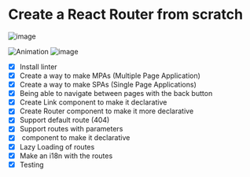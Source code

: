 # Create a React Router from scratch
![image](https://github.com/amaimus/react-creating-router-package/assets/35699916/fc649e31-172d-4173-8282-efd59b396fcc)

![Animation](https://github.com/amaimus/react-creating-router-package/assets/35699916/31a0dcfa-5631-4d24-a0ce-3c5db7b927f4)
![image](https://github.com/amaimus/react-creating-router-package/assets/35699916/26fcd9db-91f6-41e0-b6c1-14ed2fae1636)

- [x] Install linter
- [x] Create a way to make MPAs (Multiple Page Application)
- [x] Create a way to make SPAs (Single Page Applications)
- [x] Being able to navigate between pages with the back button
- [x] Create Link component to make it declarative
- [x] Create Router component to make it more declarative
- [x] Support default route (404)
- [x] Support routes with parameters
- [x] <Route /> component to make it declarative
- [x] Lazy Loading of routes
- [x] Make an i18n with the routes
- [x] Testing
